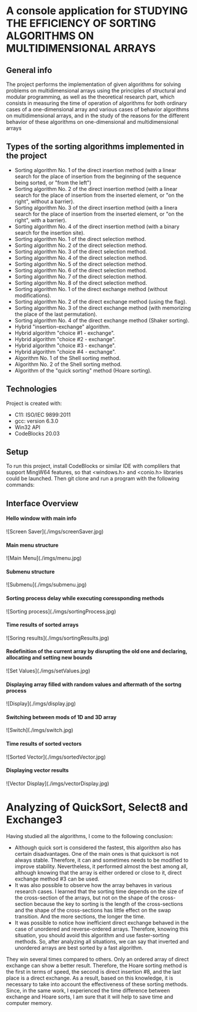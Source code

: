<h1>A console application for STUDYING THE EFFICIENCY OF SORTING ALGORITHMS ON MULTIDIMENSIONAL ARRAYS</h1>


## General info
The project performs the implementation of given algorithms for solving problems on multidimensional arrays using the principles of structural and modular programming, as well as the theoretical research part, which consists in measuring the time of operation of algorithms for both ordinary cases of a one-dimensional array and various cases of behavior algorithms on multidimensional arrays, and in the study of the reasons for the different behavior of these algorithms on one-dimensional and multidimensional arrays

## Types of the sorting algorithms implemented in the project

- Sorting algorithm No. 1 of the direct insertion method (with a linear search for the place of insertion from the beginning of the sequence being sorted, or "from the left")
- Sorting algorithm No. 2 of the direct insertion method (with a linear search for the place of insertion from the inserted element, or "on the right", without a barrier).
- Sorting algorithm No. 3 of the direct insertion method (with a linera search for the place of insertion from the inserted element, or "on the right", with a barrier).
- Sorting algorithm No. 4 of the direct insertion method (with a binary search for the insertion site).
- Sorting algorithm No. 1 of the direct selection method.
- Sorting algorithm No. 2 of the direct selection method.
- Sorting algorithm No. 3 of the direct selection method.
- Sorting algorithm No. 4 of the direct selection method.
- Sorting algorithm No. 5 of the direct selection method.
- Sorting algorithm No. 6 of the direct selection method.
- Sorting algorithm No. 7 of the direct selection method.
- Sorting algorithm No. 8 of the direct selection method.
- Sorting algorithm No. 1 of the direct exchange method (without modifications).
- Sorting algorithm No. 2 of the direct exchange method (using the flag).
-  Sorting algorithm No. 3 of the direct exchange method (with memorizing the place of the last permutation).
- Sorting algorithm No. 4 of the direct exchange method (Shaker sorting).
- Hybrid "insertion-exchange" algorithm.
- Hybrid algorithm "choice #1 - exchange".
- Hybrid algorithm "choice #2 - exchange".
- Hybrid algorithm "choice #3 - exchange".
- Hybrid algorithm "choice #4 - exchange".
- Algorithm No. 1 of the Shell sorting method.
- Algorithm No. 2 of the Shell sorting method.
- Algorithm of the "quick sorting" method (Hoare sorting).

## Technologies
Project is created with:
* C11: ISO/IEC 9899:2011
* gcc: version 6.3.0
* Win32 API
* CodeBlocks 20.03
	
## Setup
To run this project, install CodeBlocks or similar IDE with complilers that support MingW64 features, so that <windows.h> and <conio.h> libraries could be launched. Then git clone and run a program with the following commands:

## Interface Overview

<h4> Hello window with main info</h4>
![Screen Saver](./imgs/screenSaver.jpg)

<h4> Main menu structure </h4>
![Main Menu](./imgs/menu.jpg)

<h4> Submenu structure </h4>
![Submenu](./imgs/submenu.jpg)

<h4> Sorting process delay while executing coressponding methods</h4>
![Sorting process](./imgs/sortingProcess.jpg)

<h4> Time results of sorted arrays</h4>
![Soring results](./imgs/sortingResults.jpg)

<h4> Redefinition of the current array by disrupting the old one and declaring, allocating and setting new bounds</h4>
![Set Values](./imgs/setValues.jpg)

<h4> Displaying array filled with random values and aftermath of the sortng process </h4>
![Display](./imgs/display.jpg)

<h4> Switching between mods of 1D and 3D array</h4>
![Switch](./imgs/switch.jpg)

<h4> Time results of sorted vectors</h4>
![Sorted Vector](./imgs/sortedVector.jpg)

<h4> Displaying vector results</h4>
![Vector Display](./imgs/vectorDisplay.jpg)

# Analyzing of QuickSort, Select8 and Exchange3

Having studied all the algorithms, I come to the following conclusion:

- Although quick sort is considered the fastest, this algorithm also has certain disadvantages. One of the main ones is that quicksort is not always stable. Therefore, it can and sometimes needs to be modified to improve stability. Nevertheless, it performed almost the best among all, although knowing that the array is either ordered or close to it, direct exchange method #3 can be used.
- It was also possible to observe how the array behaves in various research cases. I learned that the sorting time depends on the size of the cross-section of the arrays, but not on the shape of the cross-section because the key to sorting is the length of the cross-sections and the shape of the cross-sections has little effect on the swap transition. And the more sections, the longer the time.
- It was possible to notice how inefficient direct exchange behaved in the case of unordered and reverse-ordered arrays. Therefore, knowing this situation, you should avoid this algorithm and use faster-sorting methods.
So, after analyzing all situations, we can say that inverted and unordered arrays are best sorted by a fast algorithm.
 
They win several times compared to others. Only an ordered array of direct exchange can show a better result. Therefore, the Hoare sorting method is the first in terms of speed, the second is direct insertion #8, and the last place is a direct exchange. As a result, based on this knowledge, it is necessary to take into account the effectiveness of these sorting methods. Since, in the same work, I experienced the time difference between exchange and Hoare sorts, I am sure that it will help to save time and computer memory.
